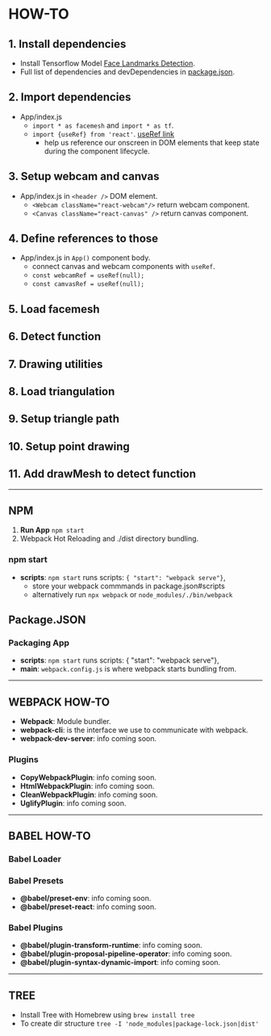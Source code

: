 # HOW-TO

## **1.** Install dependencies

- Install Tensorflow Model [Face Landmarks Detection](https://www.npmjs.com/package/@tensorflow-models/face-landmarks-detection).
- Full list of dependencies and devDependencies in [package.json]().

## **2.** Import dependencies

- App/index.js
  - `import * as facemesh` and `import * as tf`.
  - `import {useRef} from 'react'`. [useRef link](https://reactjs.org/docs/hooks-reference.html#useref)
    - help us reference our onscreen in DOM elements that keep state during the component lifecycle.

## **3.** Setup webcam and canvas

- App/index.js in `<header />` DOM element.
  - `<Webcam className="react-webcam"/>` return webcam component.
  - `<Canvas className="react-canvas" />` return canvas component.

## **4.** Define references to those

- App/index.js in `App()` component body.
  - connect canvas and webcam components with `useRef`.
  - `const webcamRef = useRef(null);`
  - `const camvasRef = useRef(null);`

## **5.** Load facemesh

## **6.** Detect function

## **7.** Drawing utilities

## **8.** Load triangulation

## **9.** Setup triangle path

## **10.** Setup point drawing

## **11.** Add drawMesh to detect function

---

## NPM

1. **Run App** `npm start`
2. Webpack Hot Reloading and ./dist directory bundling.

### npm start

- **scripts**: `npm start` runs scripts: `{ "start": "webpack serve"}`,
  - store your webpack commmands in package.json#scripts
  - alternatively run `npx webpack` or `node_modules/./bin/webpack`

## Package.JSON

### Packaging App

- **scripts**: `npm start` runs scripts: { "start": "webpack serve"},
- **main**: `webpack.config.js` is where webpack starts bundling from.

---

## WEBPACK HOW-TO

- **Webpack**: Module bundler.
- **webpack-cli**: is the interface we use to communicate with webpack.
- **webpack-dev-server**: info coming soon.

### Plugins

- **CopyWebpackPlugin**: info coming soon.
- **HtmlWebpackPlugin**: info coming soon.
- **CleanWebpackPlugin**: info coming soon.
- **UglifyPlugin**: info coming soon.

---

## BABEL HOW-TO

### Babel Loader

### Babel Presets

- **@babel/preset-env**: info coming soon.
- **@babel/preset-react**: info coming soon.

### Babel Plugins

- **@babel/plugin-transform-runtime**: info coming soon.
- **@babel/plugin-proposal-pipeline-operator**: info coming soon.
- **@babel/plugin-syntax-dynamic-import**: info coming soon.

---

## TREE

- Install Tree with Homebrew using `brew install tree`
- To create dir structure `tree -I 'node_modules|package-lock.json|dist'`
